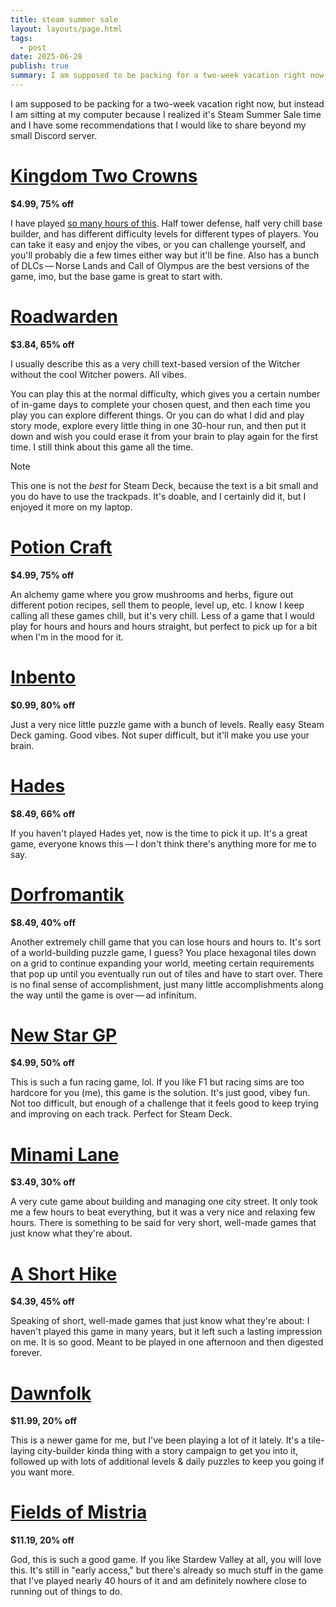 ```yaml
---
title: steam summer sale
layout: layouts/page.html
tags:
  - post
date: 2025-06-28
publish: true
summary: I am supposed to be packing for a two-week vacation right now, but instead I am sitting at my computer because I realized it's Steam Summer Sale time and I have some recommendations that I would like to share.
---
```

I am supposed to be packing for a two-week vacation right now, but instead I am sitting at my computer because I realized it's Steam Summer Sale time and I have some recommendations that I would like to share beyond my small Discord server.

# [Kingdom Two Crowns](https://store.steampowered.com/app/701160/Kingdom_Two_Crowns/)
**$4.99, 75% off**

I have played [so many hours of this](https://jillian.garden/shelf/games/twocrowns/). Half tower defense, half very chill base builder, and has different difficulty levels for different types of players. You can take it easy and enjoy the vibes, or you can challenge yourself, and you'll probably die a few times either way but it'll be fine. Also has a bunch of DLCs — Norse Lands and Call of Olympus are the best versions of the game, imo, but the base game is great to start with.

# [Roadwarden](https://store.steampowered.com/app/1155970/Roadwarden/)
**$3.84, 65% off**

I usually describe this as a very chill text-based version of the Witcher without the cool Witcher powers. All vibes. 

You can play this at the normal difficulty, which gives you a certain number of in-game days to complete your chosen quest, and then each time you play you can explore different things. Or you can do what I did and play story mode, explore every little thing in one 30-hour run, and then put it down and wish you could erase it from your brain to play again for the first time. I still think about this game all the time.

> [!note] 
> This one is not the *best* for Steam Deck, because the text is a bit small and you do have to use the trackpads. It's doable, and I certainly did it, but I enjoyed it more on my laptop. 

# [Potion Craft](https://store.steampowered.com/app/1210320/Potion_Craft_Alchemist_Simulator/)
**$4.99, 75% off**

An alchemy game where you grow mushrooms and herbs, figure out different potion recipes, sell them to people, level up, etc. I know I keep calling all these games chill, but it's very chill. Less of a game that I would play for hours and hours and hours straight, but perfect to pick up for a bit when I'm in the mood for it. 

# [Inbento](https://store.steampowered.com/app/1567440/inbento/)
**$0.99, 80% off**

Just a very nice little puzzle game with a bunch of levels. Really easy Steam Deck gaming. Good vibes. Not super difficult, but it'll make you use your brain.

# [Hades](https://store.steampowered.com/app/1145360/Hades/)
**$8.49, 66% off**

If you haven't played Hades yet, now is the time to pick it up. It's a great game, everyone knows this — I don't think there's anything more for me to say.

# [Dorfromantik](https://store.steampowered.com/app/1455840/Dorfromantik/)
**$8.49, 40% off**

Another extremely chill game that you can lose hours and hours to. It's sort of a world-building puzzle game, I guess? You place hexagonal tiles down on a grid to continue expanding your world, meeting certain requirements that pop up until you eventually run out of tiles and have to start over. There is no final sense of accomplishment, just many little accomplishments along the way until the game is over — ad infinitum.

# [New Star GP](https://store.steampowered.com/app/2217580/New_Star_GP/)
**$4.99, 50% off**

This is such a fun racing game, lol. If you like F1 but racing sims are too hardcore for you (me), this game is the solution. It's just good, vibey fun. Not too difficult, but enough of a challenge that it feels good to keep trying and improving on each track. Perfect for Steam Deck.

# [Minami Lane](https://store.steampowered.com/app/2678990/Minami_Lane/)
**$3.49, 30% off**

A very cute game about building and managing one city street. It only took me a few hours to beat everything, but it was a very nice and relaxing few hours. There is something to be said for very short, well-made games that just know what they're about.

# [A Short Hike](https://store.steampowered.com/app/1055540/A_Short_Hike/)
**$4.39, 45% off**

Speaking of short, well-made games that just know what they're about: I haven't played this game in many years, but it left such a lasting impression on me. It is so good. Meant to be played in one afternoon and then digested forever.

# [Dawnfolk](https://store.steampowered.com/app/2308630/Dawnfolk/)
**$11.99, 20% off**

This is a newer game for me, but I've been playing a lot of it lately. It's a tile-laying city-builder kinda thing with a story campaign to get you into it, followed up with lots of additional levels & daily puzzles to keep you going if you want more.

# [Fields of Mistria](https://store.steampowered.com/app/2142790/Fields_of_Mistria)
**$11.19, 20% off**

God, this is such a good game. If you like Stardew Valley at all, you will love this. It's still in "early access," but there's already so much stuff in the game that I've played nearly 40 hours of it and am definitely nowhere close to running out of things to do. 